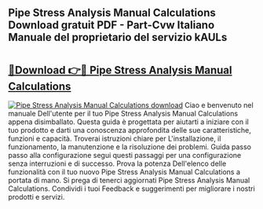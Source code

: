 ## Pipe Stress Analysis Manual Calculations Download gratuit PDF - Part-Cvw Italiano Manuale del proprietario del servizio kAULs

# <h2><a href="http://dfaowds.blite.top/?on=Pipe+Stress+Analysis+Manual+Calculations">🔗Download 👉🔴 Pipe Stress Analysis Manual Calculations</a></h2>

[![Pipe Stress Analysis Manual Calculations download](https://i.imgur.com/lujVjoI.png)](http://dfaowds.blite.top/?on=Pipe+Stress+Analysis+Manual+Calculations)
Ciao e benvenuto nel manuale Dell'utente per il tuo Pipe Stress Analysis Manual Calculations appena disimballato. Questa guida è progettata per aiutarti a iniziare con il tuo prodotto e darti una conoscenza approfondita delle sue caratteristiche, funzioni e capacità. Troverai istruzioni chiare per L'installazione, il funzionamento, la manutenzione e la risoluzione dei problemi. Guida passo passo alla configurazione segui questi passaggi per una configurazione senza interruzioni e di successo. Prova la potenza Dell'elenco delle funzionalità con il tuo nuovo Pipe Stress Analysis Manual Calculations a portata di mano. Si prega di tenerci aggiornati Pipe Stress Analysis Manual Calculations. Condividi i tuoi Feedback e suggerimenti per migliorare i nostri prodotti e servizi.

